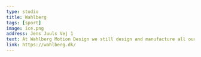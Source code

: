 ```yaml
---
type: studio
title: Wahlberg
tags: [sport]
image: ice.png
address: Jens Juuls Vej 1
text: At Wahlberg Motion Design we still design and manufacture all our products in Aarhus, Denmark.
link: https://wahlberg.dk/
---
```

